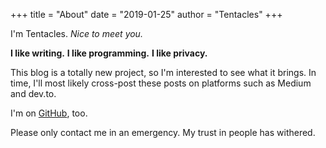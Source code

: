 +++
title = "About"
date = "2019-01-25"
author = "Tentacles"
+++

I'm Tentacles. *Nice to meet you.*

**I like writing.**
**I like programming.**
**I like privacy.**

This blog is a totally new project, so I'm interested to see what it brings.
In time, I'll most likely cross-post these posts on platforms such as Medium and dev.to.

I'm on [GitHub](https://github.com/tentacleuno), too.

Please only contact me in an emergency. My trust in people has withered.
